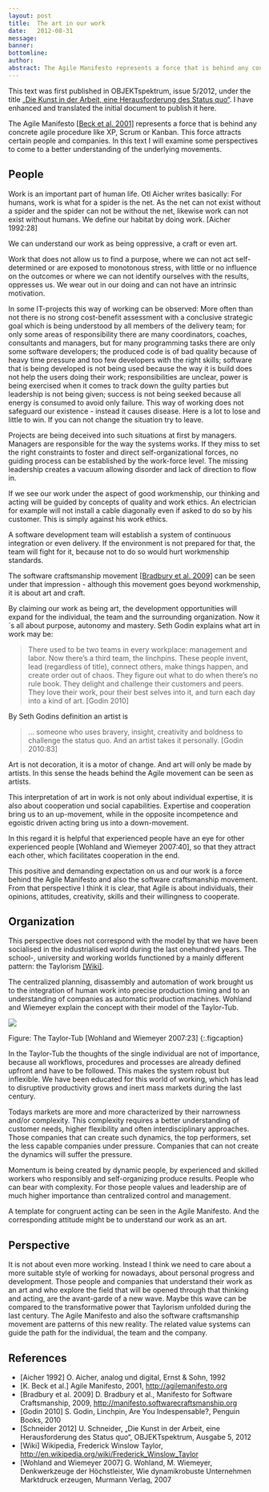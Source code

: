 ```yaml
---
layout: post
title:  The art in our work
date:   2012-08-31
message: 
banner: 
bottomline: 
author: 
abstract: The Agile Manifesto represents a force that is behind any concrete agile procedure like XP, Scrum or Kanban. This force attracts certain people and companies. In this text I will examine some perspectives to come to a better understanding of the underlying movements. 
---
```

This text was first published in OBJEKTspektrum, issue 5/2012, under the title [„Die Kunst in der Arbeit, eine Herausforderung des Status quo“][schneider2012]. I have enhanced and translated the initial document to publish it here.

The Agile Manifesto [[Beck et al. 2001]][agilemanifesto] represents a force that is behind any concrete agile procedure like XP, Scrum or Kanban. This force attracts certain people and companies. In this text I will examine some perspectives to come to a better understanding of the underlying movements. 

People
---
Work is an important part of human life. Otl Aicher writes basically: For humans, work is what for a spider is the net. As the net can not exist without a spider and the spider can not be without the net, likewise work can not exist without humans. We define our habitat by doing work. [Aicher 1992:28]

We can understand our work as being oppressive, a craft or even art.

Work that does not allow us to find a purpose, where we can not act self-determined or are exposed to monotonous stress, with little or no influence on the outcomes or where we can not identify ourselves with the results, oppresses us. We wear out in our doing and can not have an intrinsic motivation.

In some IT-projects this way of working can be observed: More often than not there is no strong cost-benefit assessment with a conclusive strategic goal which is being understood by all members of the delivery team; for only some areas of responsibility there are many coordinators, coaches, consultants and managers, but for many programming tasks there are only some software developers; the produced code is of bad quality because of heavy time pressure and too few developers with the right skills; software that is being developed is not being used because the way it is build does not help the users doing their work; responsibilities are unclear, power is being exercised when it comes to track down the guilty parties but leadership is not being given; success is not being seeked because all energy is consumed to avoid only failure.
This way of working does not safeguard our existence - instead it causes disease. Here is a lot to lose and little to win. If you can not change the situation try to leave.

Projects are being deceived into such situations at first by managers. Managers are responsible for the way the systems works. If they miss to set the right constraints to foster and direct self-organizational forces, no guiding process can be established by the work-force level. The missing leadership creates a vacuum allowing disorder and lack of direction to flow in.

If we see our work under the aspect of good workmenship, our thinking and acting will be guided by concepts of quality and work ethics. An electrician for example will not install a cable diagonally even if asked to do so by his customer. This is simply against his work ethics.

A software development team will establish a system of continuous integration or even delivery. If the environment is not prepared for that, the team will fight for it, because not to do so would hurt workmenship standards. 

The software craftsmanship movement [[Bradbury et al. 2009]][craftsmanship] can be seen under that impression - although this movement goes beyond workmenship, it is about art and craft.

By claiming our work as being art, the development opportunities will expand for the individual, the team and the surrounding organization. Now it´s all about purpose, autonomy and mastery. Seth Godin explains what art in work may be:

> There used to be two teams in every workplace: management and labor. Now there’s a third team, the linchpins. These people invent, lead (regardless of title), connect others, make things happen, and create order out of chaos. They figure out what to do when there’s no rule book. They delight and challenge their customers and peers. They love their work, pour their best selves into it, and turn each day into a kind of art. [Godin 2010]

By Seth Godins definition an artist is 

> … someone who uses bravery, insight, creativity and boldness to challenge the status quo. And an artist takes it personally. [Godin 2010:83]

Art is not decoration, it is a motor of change. And art will only be made by artists. In this sense the heads behind the Agile movement can be seen as artists.

This interpretation of art in work is not only about individual expertise, it is also about cooperation und social capabilities. Expertise and cooperation bring us to an up-movement, while in the opposite incompetence and egoistic driven acting bring us into a down-movement.

In this regard it is helpful that experienced people have an eye for other experienced people [Wohland and Wiemeyer 2007:40], so that they attract each other, which facilitates cooperation in the end.

This positive and demanding expectation on us and our work is a  force behind the Agile Manifesto and also the software craftsmanship movement. From that perspective I think it is clear, that Agile is about individuals, their opinions, attitudes, creativity, skills and their willingness to cooperate.

Organization
---
This perspective does not correspond with the model by that we have been socialised in the industrialised world during the last onehundred years. The school-, university and working worlds functioned by a mainly different pattern: the Taylorism [[Wiki]][wikitaylor].

The centralized planning, disassembly and automation of work brought us to the integration of human work into precise production timing and to an understanding of companies as automatic production machines. Wohland and Wiemeyer explain the concept with their model of the Taylor-Tub.

![]({{site.url}}/i/blog/taylor_tub.jpg)

Figure: The Taylor-Tub [Wohland and Wiemeyer 2007:23]
{:.figcaption}

In the Taylor-Tub the thoughts of the single individual are not of importance, because all workflows, procedures and processes are already defined upfront and have to be followed. This makes the system robust but inflexible. We have been educated for this world of working, which has lead to disruptive productivity grows and inert mass markets during the last century.

Todays markets are more and more characterized by their narrowness and/or complexity. This complexity requires a better understanding of customer needs, higher flexibility and often interdisciplinary approaches. Those companies that can create such dynamics, the top performers, set the less capable companies under pressure. Companies that can not create the dynamics will suffer the pressure.

Momentum is being created by dynamic people, by experienced and skilled workers who responsibly and self-organizing produce results. People who can bear with complexity. For those people values and leadership are of much higher importance than centralized control and management. 

A template for congruent acting can be seen in the Agile Manifesto. And the corresponding attitude might be to understand our work as an art.

Perspective
---
It is not about even more working. Instead I think we need to care about a more suitable style of working for nowadays, about personal progress and development. Those people and companies that understand their work as an art and who explore the field that will be opened through that thinking and acting, are the avant-garde of a new wave. Maybe this wave can be compared to the transformative power that Taylorism unfolded during the last century. The Agile Manifesto and also the software craftsmanship movement are patterns of this new reality. The related value systems can guide the path for the individual, the team and the company. 

References
---
* [Aicher 1992] O. Aicher, analog und digital, Ernst & Sohn, 1992
* [agilemanifesto]: http://agilemanifesto.org 
[K. Beck et al.] Agile Manifesto, 2001, <http://agilemanifesto.org>
* [craftsmanship]: http://manifesto.softwarecraftsmanship.org
[Bradbury et al. 2009] D. Bradbury et al., Manifesto for Software Craftsmanship, 2009, <http://manifesto.softwarecraftsmanship.org>
* [Godin 2010] S. Godin, Linchpin, Are You Indespensable?, Penguin Books, 2010
* [schneider2012]: {{site.url}}/r/blog/schneider_os_05_12.pdf 
[Schneider 2012] U. Schneider, „Die Kunst in der Arbeit, eine Herausforderung des Status quo“, OBJEKTspektrum, Ausgabe 5, 2012
* [wikitaylor]: http://en.wikipedia.org/wiki/Frederick_Winslow_Taylor
[Wiki] Wikipedia, Frederick Winslow Taylor, <http://en.wikipedia.org/wiki/Frederick_Winslow_Taylor>
* [Wohland and Wiemeyer 2007] G. Wohland, M. Wiemeyer, Denkwerkzeuge der Höchstleister, Wie dynamikrobuste Unternehmen Marktdruck erzeugen, Murmann Verlag, 2007








